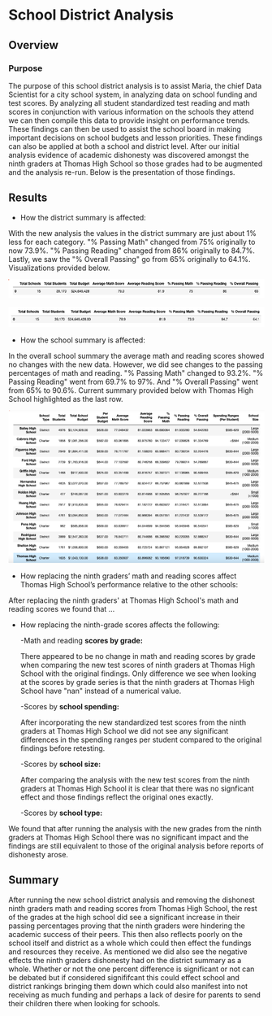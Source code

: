 # School District Analysis
## Overview
### Purpose
The purpose of this school district analysis is to assist Maria, the chief Data Scientist for a city school system, in analyzing data on school funding and test scores. By analyzing all student standardized test reading and math scores in conjunction with various information on the schools they attend we can then compile this data to provide insight on performance trends. These findings can then be used to assist the school board in making important decisions on school budgets and lesson priorities. These findings can also be applied at both a school and district level. After our initial analysis evidence of academic dishonesty was discovered amongst the ninth graders at Thomas High School so those grades had to be augmented and the analysis re-run. Below is the presentation of those findings. 

## Results
* How the district summary is affected:

With the new analysis the values in the district summary are just about 1% less for each category. "% Passing Math" changed from 75% originally to now 73.9%. "% Passing Reading" changed from 86% originally to 84.7%. Lastly, we saw the "% Overall Passing" go from 65% originally to 64.1%. Visualizations provided below.

![original_district_summary.png](https://github.com/CristinaCod/School_District_Analysis/blob/main/Resources/original_district_summary.png)

![new_district_summary.png](https://github.com/CristinaCod/School_District_Analysis/blob/main/Resources/new_district_summary.png)

* How the school summary is affected:
  
 In the overall school summary the average math and reading scores showed no changes with the new data. However, we did see changes to the passing percentages of math and reading. "% Passing Math" changed to 93.2%. "% Passing Reading" went from 69.7% to 97%. And "% Overall Passing" went from 65% to 90.6%. Current summary provided below with Thomas High School highlighted as the last row.
 
 ![per_school_summary_df.png](https://github.com/CristinaCod/School_District_Analysis/blob/main/Resources/per_school_summary_df.png)
 
* How replacing the ninth graders’ math and reading scores affect Thomas High School’s performance relative to the other schools:

 After replacing the ninth graders' at Thomas High School's math and reading scores we found that ...
 
* How replacing the ninth-grade scores affects the following:

  -Math and reading **scores by grade:**
  
  There appeared to be no change in math and reading scores by grade when comparing the new test scores of ninth graders at Thomas High School with the original findings. Only difference we see when looking at the scores by grade series is that the ninth graders at Thomas High School have "nan" instead of a numerical value.
  
  -Scores by **school spending:**
  
  After incorporating the new standardized test scores from the ninth graders at Thomas High School we did not see any significant differences in the spending ranges per student compared to the original findings before retesting. 
  
  -Scores by **school size:**
  
  After comparing the analysis with the new test scores from the ninth graders at Thomas High School it is clear that there was no signficant effect and those findings reflect the original ones exactly.
  
  -Scores by **school type:**
  
We found that after running the analysis with the new grades from the ninth graders at Thomas High School there was no significant impact and the findings are still equivalent to those of the original analysis before reports of dishonesty arose.


## Summary
After running the new school district analysis and removing the dishonest ninth graders math and reading scores from Thomas High School, the rest of the grades at the high school did see a significant increase in their passing percentages proving that the ninth graders were hindering the academic success of their peers. This then also reflects poorly on the school itself and district as a whole which could then effect the fundings and resources they receive. As mentioned we did also see the negative effects the ninth graders dishonesty had on the district summary as a whole. Whether or not the one percent difference is significant or not can be debated but if considered signififcant this could effect school and district rankings bringing them down which could also manifest into not receiving as much funding and perhaps a lack of desire for parents to send their children there when looking for schools. 

